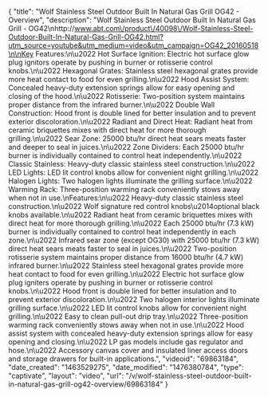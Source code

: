 {
    "title": "Wolf Stainless Steel Outdoor Built In Natural Gas Grill OG42 - Overview",
    "description": "Wolf Stainless Steel Outdoor Built In Natural Gas Grill - OG42\nhttp:\/\/www.abt.com\/product\/40098\/Wolf-Stainless-Steel-Outdoor-Built-In-Natural-Gas-Grill-OG42.html?utm_source=youtube&utm_medium=video&utm_campaign=OG42_20160518\n\nKey Features:\n\u2022 Hot Surface Ignition: Electric hot surface glow plug ignitors operate by pushing in burner or rotisserie control knobs.\n\u2022 Hexagonal Grates: Stainless steel hexagonal grates provide more heat contact to food for even grilling.\n\u2022 Hood Assist System: Concealed heavy-duty extension springs allow for easy opening and closing of the hood.\n\u2022 Rotisserie: Two-position system maintains proper distance from the infrared burner.\n\u2022 Double Wall Construction: Hood front is double lined for better insulation and to prevent exterior discoloration.\n\u2022 Radiant and Direct Heat: Radiant heat from ceramic briquettes mixes with direct heat for more thorough grilling.\n\u2022 Sear Zone: 25000 btu\/hr direct heat sears meats faster and deeper to seal in juices.\n\u2022 Zone Dividers: Each 25000 btu\/hr burner is individually contained to control heat independently.\n\u2022 Classic Stainless: Heavy-duty classic stainless steel construction.\n\u2022 LED Lights: LED lit control knobs allow for convenient night grilling.\n\u2022 Halogen Lights: Two halogen lights illuminate the grilling surface.\n\u2022 Warming Rack: Three-position warming rack conveniently stows away when not in use.\nFeatures:\n\u2022 Heavy-duty classic stainless steel construction.\n\u2022 Wolf signature red control knobs\u2014optional black knobs available.\n\u2022 Radiant heat from ceramic briquettes mixes with direct heat for more thorough grilling.\n\u2022 Each 25000 btu\/hr (7.3 kW) burner is individually contained to control heat independently in each zone.\n\u2022 Infrared sear zone (except OG30) with 25000 btu\/hr (7.3 kW) direct heat sears meats faster to seal in juices.\n\u2022 Two-position rotisserie system maintains proper distance from 16000 btu\/hr (4.7 kW) infrared burner.\n\u2022 Stainless steel hexagonal grates provide more heat contact to food for even grilling.\n\u2022 Electric hot surface glow plug igniters operate by pushing in burner or rotisserie control knobs.\n\u2022 Hood front is double lined for better insulation and to prevent exterior discoloration.\n\u2022 Two halogen interior lights illuminate grilling surface.\n\u2022 LED lit control knobs allow for convenient night grilling.\n\u2022 Easy to clean pull-out drip tray.\n\u2022 Three-position warming rack conveniently stows away when not in use.\n\u2022 Hood assist system with concealed heavy-duty extension springs allow for easy opening and closing.\n\u2022 LP gas models include gas regulator and hose.\n\u2022 Accessory canvas cover and insulated liner access doors and storage drawers for built-in applications.",
    "videoid": "69863184",
    "date_created": "1463529275",
    "date_modified": "1476380784",
    "type": "captivate",
    "layout": "video",
    "url": "\/v\/wolf-stainless-steel-outdoor-built-in-natural-gas-grill-og42-overview\/69863184"
}
